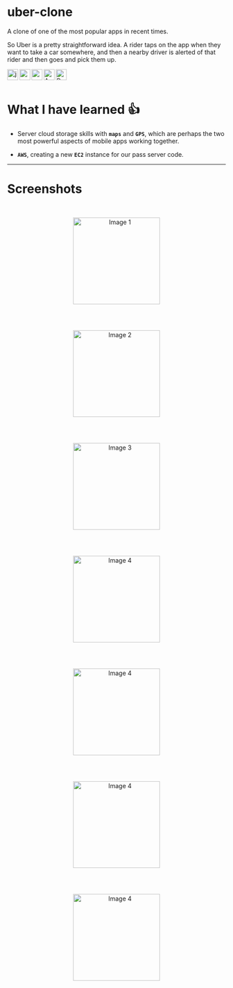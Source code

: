 # uber-clone

A clone of one of the most popular apps in recent times.

So Uber is a pretty straightforward idea. A rider taps on the app when they want to take a car somewhere, and then a nearby driver is alerted of that rider and then goes and pick them up.

<img align="left" alt="java" height="25px" src="https://upload.wikimedia.org/wikipedia/de/e/e1/Java-Logo.svg" />
<img align="left" alt="gradle" height="25px" src="https://upload.wikimedia.org/wikipedia/commons/6/6b/Gradle_logo.svg" />
<img align="left" alt="android studio" height="25px" src="https://upload.wikimedia.org/wikipedia/commons/5/55/Android_Studio_Logo_%282023%29.svg" />

<img align="left" alt="AWS" height="25px" src="https://upload.wikimedia.org/wikipedia/commons/9/93/Amazon_Web_Services_Logo.svg" />
<img align="left" alt="Parse" height="25px" src="https://parseplatform.org/img/logo.svg" />
<br/>
<br/>

# What I have learned 👍 

* Server cloud storage skills with **`maps`** and **`GPS`**, which are perhaps the two most powerful aspects of mobile apps working together.

* **`AWS`**, creating a new **`EC2`** instance for our pass server code.

***

# Screenshots 
<p align="center">
  <img src="app/src/main/res/raw/ss_4_user_make_a_reques.jpeg" alt="Image 1" width="200" style="margin: 30px;"/>
  <img src="app/src/main/res/raw/ss_2.jpeg" alt="Image 2" width="200" style="margin: 30px;"/>
  <img src="app/src/main/res/raw/ss_3_driver_seeing_all_available_request.jpeg" alt="Image 3" width="200" style="margin: 30px;"/>
  <img src="app/src/main/res/raw/ss_1.jpeg" alt="Image 4" width="200" style="margin: 30px;"/>
  <img src="app/src/main/res/raw/ss_5_driver_seeing_over_view.jpeg" alt="Image 4" width="200" style="margin: 30px;"/>
  <img src="app/src/main/res/raw/ss_6_driver_is_coming.jpeg" alt="Image 4" width="200" style="margin: 30px;"/>
  <img src="app/src/main/res/raw/ss_7_request_not_accepted.jpeg" alt="Image 4" width="200" style="margin: 30px;"/>
  
</p>

### 
